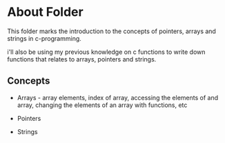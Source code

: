 # About Folder

This folder marks the introduction to the concepts of pointers, arrays and strings in c-programming.

i'll also be using my previous knowledge on c functions to write down functions that relates to arrays, pointers and strings.

## Concepts
* Arrays - array elements, index of array, accessing the elements of and array, changing the elements of an array with functions, etc

* Pointers

* Strings

